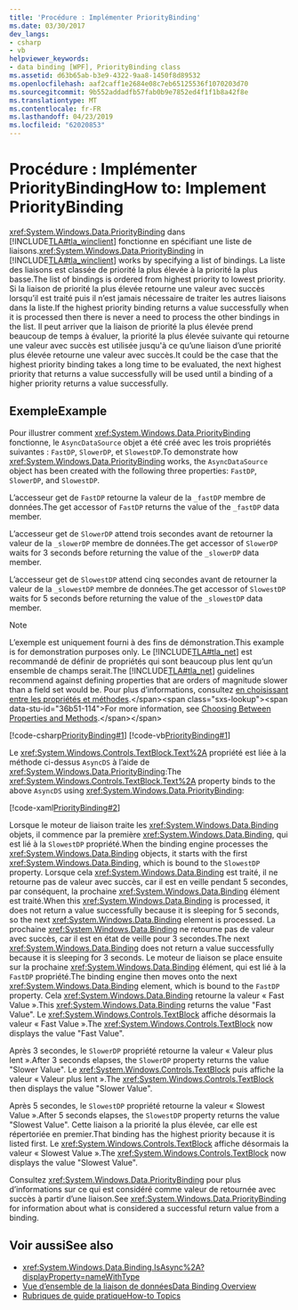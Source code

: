 ```yaml
---
title: 'Procédure : Implémenter PriorityBinding'
ms.date: 03/30/2017
dev_langs:
- csharp
- vb
helpviewer_keywords:
- data binding [WPF], PriorityBinding class
ms.assetid: d63b65ab-b3e9-4322-9aa8-1450f8d89532
ms.openlocfilehash: aaf2caff1e2684e08c7eb65125536f1070203d70
ms.sourcegitcommit: 9b552addadfb57fab0b9e7852ed4f1f1b8a42f8e
ms.translationtype: MT
ms.contentlocale: fr-FR
ms.lasthandoff: 04/23/2019
ms.locfileid: "62020853"
---
```

# <a name="how-to-implement-prioritybinding"></a><span data-ttu-id="36b51-102">Procédure : Implémenter PriorityBinding</span><span class="sxs-lookup"><span data-stu-id="36b51-102">How to: Implement PriorityBinding</span></span>
<span data-ttu-id="36b51-103"><xref:System.Windows.Data.PriorityBinding> dans [!INCLUDE[TLA#tla_winclient](../../../../includes/tlasharptla-winclient-md.md)] fonctionne en spécifiant une liste de liaisons.</span><span class="sxs-lookup"><span data-stu-id="36b51-103"><xref:System.Windows.Data.PriorityBinding> in [!INCLUDE[TLA#tla_winclient](../../../../includes/tlasharptla-winclient-md.md)] works by specifying a list of bindings.</span></span> <span data-ttu-id="36b51-104">La liste des liaisons est classée de priorité la plus élevée à la priorité la plus basse.</span><span class="sxs-lookup"><span data-stu-id="36b51-104">The list of bindings is ordered from highest priority to lowest priority.</span></span> <span data-ttu-id="36b51-105">Si la liaison de priorité la plus élevée retourne une valeur avec succès lorsqu’il est traité puis il n’est jamais nécessaire de traiter les autres liaisons dans la liste.</span><span class="sxs-lookup"><span data-stu-id="36b51-105">If the highest priority binding returns a value successfully when it is processed then there is never a need to process the other bindings in the list.</span></span> <span data-ttu-id="36b51-106">Il peut arriver que la liaison de priorité la plus élevée prend beaucoup de temps à évaluer, la priorité la plus élevée suivante qui retourne une valeur avec succès est utilisée jusqu'à ce qu’une liaison d’une priorité plus élevée retourne une valeur avec succès.</span><span class="sxs-lookup"><span data-stu-id="36b51-106">It could be the case that the highest priority binding takes a long time to be evaluated, the next highest priority that returns a value successfully will be used until a binding of a higher priority returns a value successfully.</span></span>  
  
## <a name="example"></a><span data-ttu-id="36b51-107">Exemple</span><span class="sxs-lookup"><span data-stu-id="36b51-107">Example</span></span>  
 <span data-ttu-id="36b51-108">Pour illustrer comment <xref:System.Windows.Data.PriorityBinding> fonctionne, le `AsyncDataSource` objet a été créé avec les trois propriétés suivantes : `FastDP`, `SlowerDP`, et `SlowestDP`.</span><span class="sxs-lookup"><span data-stu-id="36b51-108">To demonstrate how <xref:System.Windows.Data.PriorityBinding> works, the `AsyncDataSource` object has been created with the following three properties: `FastDP`, `SlowerDP`, and `SlowestDP`.</span></span>  
  
 <span data-ttu-id="36b51-109">L’accesseur get de `FastDP` retourne la valeur de la `_fastDP` membre de données.</span><span class="sxs-lookup"><span data-stu-id="36b51-109">The get accessor of `FastDP` returns the value of the `_fastDP` data member.</span></span>  
  
 <span data-ttu-id="36b51-110">L’accesseur get de `SlowerDP` attend trois secondes avant de retourner la valeur de la `_slowerDP` membre de données.</span><span class="sxs-lookup"><span data-stu-id="36b51-110">The get accessor of `SlowerDP` waits for 3 seconds before returning the value of the `_slowerDP` data member.</span></span>  
  
 <span data-ttu-id="36b51-111">L’accesseur get de `SlowestDP` attend cinq secondes avant de retourner la valeur de la `_slowestDP` membre de données.</span><span class="sxs-lookup"><span data-stu-id="36b51-111">The get accessor of `SlowestDP` waits for 5 seconds before returning the value of the `_slowestDP` data member.</span></span>  
  
> [!NOTE]
>  <span data-ttu-id="36b51-112">L’exemple est uniquement fourni à des fins de démonstration.</span><span class="sxs-lookup"><span data-stu-id="36b51-112">This example is for demonstration purposes only.</span></span> <span data-ttu-id="36b51-113">Le [!INCLUDE[TLA#tla_net](../../../../includes/tlasharptla-net-md.md)] est recommandé de définir de propriétés qui sont beaucoup plus lent qu’un ensemble de champs serait.</span><span class="sxs-lookup"><span data-stu-id="36b51-113">The [!INCLUDE[TLA#tla_net](../../../../includes/tlasharptla-net-md.md)] guidelines recommend against defining properties that are orders of magnitude slower than a field set would be.</span></span> <span data-ttu-id="36b51-114">Pour plus d’informations, consultez [en choisissant entre les propriétés et méthodes](https://docs.microsoft.com/previous-versions/dotnet/netframework-4.0/ms229054(v=vs.100)).</span><span class="sxs-lookup"><span data-stu-id="36b51-114">For more information, see [Choosing Between Properties and Methods](https://docs.microsoft.com/previous-versions/dotnet/netframework-4.0/ms229054(v=vs.100)).</span></span>  
  
 [!code-csharp[PriorityBinding#1](~/samples/snippets/csharp/VS_Snippets_Wpf/PriorityBinding/CSharp/Window1.xaml.cs#1)]
 [!code-vb[PriorityBinding#1](~/samples/snippets/visualbasic/VS_Snippets_Wpf/PriorityBinding/VisualBasic/AsyncDataSource.vb#1)]  
  
 <span data-ttu-id="36b51-115">Le <xref:System.Windows.Controls.TextBlock.Text%2A> propriété est liée à la méthode ci-dessus `AsyncDS` à l’aide de <xref:System.Windows.Data.PriorityBinding>:</span><span class="sxs-lookup"><span data-stu-id="36b51-115">The <xref:System.Windows.Controls.TextBlock.Text%2A> property binds to the above `AsyncDS` using <xref:System.Windows.Data.PriorityBinding>:</span></span>  
  
 [!code-xaml[PriorityBinding#2](~/samples/snippets/csharp/VS_Snippets_Wpf/PriorityBinding/CSharp/Window1.xaml#2)]  
  
 <span data-ttu-id="36b51-116">Lorsque le moteur de liaison traite les <xref:System.Windows.Data.Binding> objets, il commence par la première <xref:System.Windows.Data.Binding>, qui est lié à la `SlowestDP` propriété.</span><span class="sxs-lookup"><span data-stu-id="36b51-116">When the binding engine processes the <xref:System.Windows.Data.Binding> objects, it starts with the first <xref:System.Windows.Data.Binding>, which is bound to the `SlowestDP` property.</span></span> <span data-ttu-id="36b51-117">Lorsque cela <xref:System.Windows.Data.Binding> est traité, il ne retourne pas de valeur avec succès, car il est en veille pendant 5 secondes, par conséquent, la prochaine <xref:System.Windows.Data.Binding> élément est traité.</span><span class="sxs-lookup"><span data-stu-id="36b51-117">When this <xref:System.Windows.Data.Binding> is processed, it does not return a value successfully because it is sleeping for 5 seconds, so the next <xref:System.Windows.Data.Binding> element is processed.</span></span> <span data-ttu-id="36b51-118">La prochaine <xref:System.Windows.Data.Binding> ne retourne pas de valeur avec succès, car il est en état de veille pour 3 secondes.</span><span class="sxs-lookup"><span data-stu-id="36b51-118">The next <xref:System.Windows.Data.Binding> does not return a value successfully because it is sleeping for 3 seconds.</span></span> <span data-ttu-id="36b51-119">Le moteur de liaison se place ensuite sur la prochaine <xref:System.Windows.Data.Binding> élément, qui est lié à la `FastDP` propriété.</span><span class="sxs-lookup"><span data-stu-id="36b51-119">The binding engine then moves onto the next <xref:System.Windows.Data.Binding> element, which is bound to the `FastDP` property.</span></span> <span data-ttu-id="36b51-120">Cela <xref:System.Windows.Data.Binding> retourne la valeur « Fast Value ».</span><span class="sxs-lookup"><span data-stu-id="36b51-120">This <xref:System.Windows.Data.Binding> returns the value "Fast Value".</span></span> <span data-ttu-id="36b51-121">Le <xref:System.Windows.Controls.TextBlock> affiche désormais la valeur « Fast Value ».</span><span class="sxs-lookup"><span data-stu-id="36b51-121">The <xref:System.Windows.Controls.TextBlock> now displays the value "Fast Value".</span></span>  
  
 <span data-ttu-id="36b51-122">Après 3 secondes, le `SlowerDP` propriété retourne la valeur « Valeur plus lent ».</span><span class="sxs-lookup"><span data-stu-id="36b51-122">After 3 seconds elapses, the `SlowerDP` property returns the value "Slower Value".</span></span> <span data-ttu-id="36b51-123">Le <xref:System.Windows.Controls.TextBlock> puis affiche la valeur « Valeur plus lent ».</span><span class="sxs-lookup"><span data-stu-id="36b51-123">The <xref:System.Windows.Controls.TextBlock> then displays the value "Slower Value".</span></span>  
  
 <span data-ttu-id="36b51-124">Après 5 secondes, le `SlowestDP` propriété retourne la valeur « Slowest Value ».</span><span class="sxs-lookup"><span data-stu-id="36b51-124">After 5 seconds elapses, the `SlowestDP` property returns the value "Slowest Value".</span></span> <span data-ttu-id="36b51-125">Cette liaison a la priorité la plus élevée, car elle est répertoriée en premier.</span><span class="sxs-lookup"><span data-stu-id="36b51-125">That binding has the highest priority because it is listed first.</span></span> <span data-ttu-id="36b51-126">Le <xref:System.Windows.Controls.TextBlock> affiche désormais la valeur « Slowest Value ».</span><span class="sxs-lookup"><span data-stu-id="36b51-126">The <xref:System.Windows.Controls.TextBlock> now displays the value "Slowest Value".</span></span>  
  
 <span data-ttu-id="36b51-127">Consultez <xref:System.Windows.Data.PriorityBinding> pour plus d’informations sur ce qui est considéré comme valeur de retournée avec succès à partir d’une liaison.</span><span class="sxs-lookup"><span data-stu-id="36b51-127">See <xref:System.Windows.Data.PriorityBinding> for information about what is considered a successful return value from a binding.</span></span>  
  
## <a name="see-also"></a><span data-ttu-id="36b51-128">Voir aussi</span><span class="sxs-lookup"><span data-stu-id="36b51-128">See also</span></span>

- <xref:System.Windows.Data.Binding.IsAsync%2A?displayProperty=nameWithType>
- [<span data-ttu-id="36b51-129">Vue d’ensemble de la liaison de données</span><span class="sxs-lookup"><span data-stu-id="36b51-129">Data Binding Overview</span></span>](data-binding-overview.md)
- [<span data-ttu-id="36b51-130">Rubriques de guide pratique</span><span class="sxs-lookup"><span data-stu-id="36b51-130">How-to Topics</span></span>](data-binding-how-to-topics.md)
